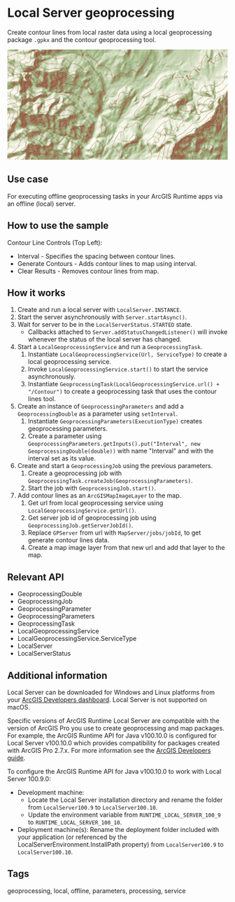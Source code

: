 # Local Server geoprocessing

Create contour lines from local raster data using a local geoprocessing package `.gpkx` and the contour geoprocessing tool.

![Image of local server geoprocessing](LocalServerGeoprocessing.png)

## Use case

For executing offline geoprocessing tasks in your ArcGIS Runtime apps via an offline (local) server.

## How to use the sample

Contour Line Controls (Top Left):

* Interval - Specifies the spacing between contour lines.
* Generate Contours - Adds contour lines to map using interval.
* Clear Results - Removes contour lines from map.

## How it works

1. Create and run a local server with `LocalServer.INSTANCE`.
2. Start the server asynchronously with `Server.startAsync()`.
3. Wait for server to be in the  `LocalServerStatus.STARTED` state.
    * Callbacks attached to `Server.addStatusChangedListener()` will invoke whenever the status of the local server has changed.
4. Start a `LocalGeoprocessingService` and run a `GeoprocessingTask`.
    1. Instantiate `LocalGeoprocessingService(Url, ServiceType)` to create a local geoprocessing service.
    2. Invoke `LocalGeoprocessingService.start()` to start the service asynchronously.
    3. Instantiate `GeoprocessingTask(LocalGeoprocessingService.url() + "/Contour")` to create a geoprocessing task that uses the contour lines tool.
5. Create an instance of `GeoprocessingParameters` and add a `GeoprocessingDouble` as a parameter using `setInterval`.
    1. Instantiate `GeoprocessingParameters(ExecutionType)` creates geoprocessing parameters.
    2. Create a parameter using `GeoprocessingParameters.getInputs().put("Interval", new GeoprocessingDouble(double))` with name "Interval" and with the interval set as its value.
6. Create and start a `GeoprocessingJob` using the previous parameters.
    1. Create a geoprocessing job with `GeoprocessingTask.createJob(GeoprocessingParameters)`.
    2. Start the job with `GeoprocessingJob.start()`.
7. Add contour lines as an `ArcGISMapImageLayer` to the map.
    1. Get url from local geoprocessing service using `LocalGeoprocessingService.getUrl()`.
    2. Get server job id of geoprocessing job using `GeoprocessingJob.getServerJobId()`.
    3. Replace `GPServer` from url with `MapServer/jobs/jobId`, to get generate contour lines data.
    4. Create a map image layer from that new url and add that layer to the map.

## Relevant API

* GeoprocessingDouble
* GeoprocessingJob
* GeoprocessingParameter
* GeoprocessingParameters
* GeoprocessingTask
* LocalGeoprocessingService
* LocalGeoprocessingService.ServiceType
* LocalServer
* LocalServerStatus

## Additional information

Local Server can be downloaded for Windows and Linux platforms from your [ArcGIS Developers dashboard](https://developers.arcgis.com/java/local-server/install-local-server/). Local Server is not supported on macOS.

Specific versions of ArcGIS Runtime Local Server are compatible with the version of ArcGIS Pro you use to create geoprocessing and map packages. For example, the ArcGIS Runtime API for Java v100.10.0 is configured for Local Server v100.10.0 which provides compatibility for packages created with ArcGIS Pro 2.7.x. For more information see the [ArcGIS Developers guide](https://developers.arcgis.com/java/reference/system-requirements/#local-server-version-compatibility-with-arcgis-desktop-and-arcgis-pro).

To configure the ArcGIS Runtime API for Java v100.10.0 to work with Local Server 100.9.0:

* Development machine:
    * Locate the Local Server installation directory and rename the folder from `LocalServer100.9` to `LocalServer100.10`.
    * Update the environment variable from `RUNTIME_LOCAL_SERVER_100_9` to `RUNTIME_LOCAL_SERVER_100_10`.
* Deployment machine(s): Rename the deployment folder included with your application (or referenced by the LocalServerEnvironment.InstallPath property) from `LocalServer100.9` to `LocalServer100.10`.

## Tags

geoprocessing, local, offline, parameters, processing, service
